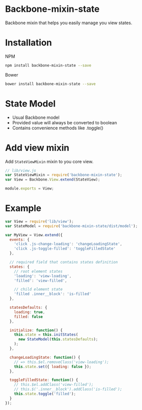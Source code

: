 # Backbone-mixin-state
Backbone mixin that helps you easily manage you view states.

# Installation
NPM
```sh
npm install backbone-mixin-state --save
```

Bower
```sh
bower install backbone-mixin-state --save
```

# State Model

* Usual Backbone model
* Provided value will always be converted to boolean
* Contains convenience methods like .toggle()

# Add view mixin
Add `StateViewMixin` mixin to you core view.

```js
// lib/view.js
var StateViewMixin = require('backbone-mixin-state');
var View = Backbone.View.extend(StateView);

module.exports = View;
```

# Example
```js
var View = require('lib/view');
var StateModel = require('backbone-mixin-state/dist/model');

var MyView = View.extend({
  events: {
    'click .js-change-loading': 'changeLoadingState',
    'click .js-toggle-filled': 'toggleFilledState'
  },

  // required field that contains states definition
  states: {
    // root element states
    'loading': 'view-loading',
    'filled': 'view-filled',

    // child element state
    'filled .inner__block': 'is-filled'
  },

  statesDefaults: {
    loading: true,
    filled: false
  },

  initialize: function() {
    this.state = this.initStates(
      new StateModel(this.statesDefaults);
    );
  },

  changeLoadingState: function() {
    // => this.$el.removeClass('view-loading');
    this.state.set({ loading: false });
  },

  toggleFilledState: function() {
    // this.$el.addClass('view-filled');
    // this.$('.inner__block').addClass('is-filled');
    this.state.toggle('filled');
  }
});
```

